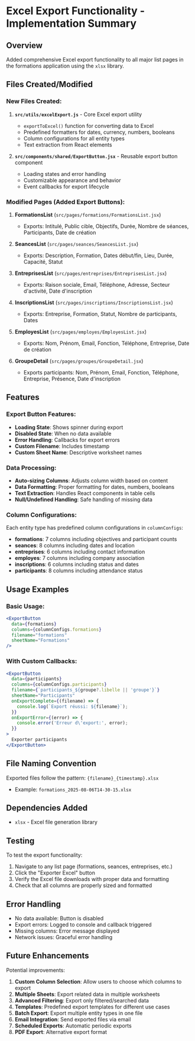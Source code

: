 # Excel Export Functionality - Implementation Summary

## Overview
Added comprehensive Excel export functionality to all major list pages in the formations application using the `xlsx` library.

## Files Created/Modified

### New Files Created:
1. **`src/utils/excelExport.js`** - Core Excel export utility
   - `exportToExcel()` function for converting data to Excel
   - Predefined formatters for dates, currency, numbers, booleans
   - Column configurations for all entity types
   - Text extraction from React elements

2. **`src/components/shared/ExportButton.jsx`** - Reusable export button component
   - Loading states and error handling
   - Customizable appearance and behavior
   - Event callbacks for export lifecycle

### Modified Pages (Added Export Buttons):

1. **FormationsList** (`src/pages/formations/FormationsList.jsx`)
   - Exports: Intitulé, Public cible, Objectifs, Durée, Nombre de séances, Participants, Date de création

2. **SeancesList** (`src/pages/seances/SeancesList.jsx`)
   - Exports: Description, Formation, Dates début/fin, Lieu, Durée, Capacité, Statut

3. **EntreprisesList** (`src/pages/entreprises/EntreprisesList.jsx`)
   - Exports: Raison sociale, Email, Téléphone, Adresse, Secteur d'activité, Date d'inscription

4. **InscriptionsList** (`src/pages/inscriptions/InscriptionsList.jsx`)
   - Exports: Entreprise, Formation, Statut, Nombre de participants, Dates

5. **EmployesList** (`src/pages/employes/EmployesList.jsx`)
   - Exports: Nom, Prénom, Email, Fonction, Téléphone, Entreprise, Date de création

6. **GroupeDetail** (`src/pages/groupes/GroupeDetail.jsx`)
   - Exports participants: Nom, Prénom, Email, Fonction, Téléphone, Entreprise, Présence, Date d'inscription

## Features

### Export Button Features:
- **Loading State**: Shows spinner during export
- **Disabled State**: When no data available
- **Error Handling**: Callbacks for export errors
- **Custom Filename**: Includes timestamp
- **Custom Sheet Name**: Descriptive worksheet names

### Data Processing:
- **Auto-sizing Columns**: Adjusts column width based on content
- **Data Formatting**: Proper formatting for dates, numbers, booleans
- **Text Extraction**: Handles React components in table cells
- **Null/Undefined Handling**: Safe handling of missing data

### Column Configurations:
Each entity type has predefined column configurations in `columnConfigs`:
- **formations**: 7 columns including objectives and participant counts
- **seances**: 8 columns including dates and location
- **entreprises**: 6 columns including contact information
- **employes**: 7 columns including company association
- **inscriptions**: 6 columns including status and dates
- **participants**: 8 columns including attendance status

## Usage Examples

### Basic Usage:
```jsx
<ExportButton
  data={formations}
  columns={columnConfigs.formations}
  filename="formations"
  sheetName="Formations"
/>
```

### With Custom Callbacks:
```jsx
<ExportButton
  data={participants}
  columns={columnConfigs.participants}
  filename={`participants_${groupe?.libelle || 'groupe'}`}
  sheetName="Participants"
  onExportComplete={(filename) => {
    console.log(`Export réussi: ${filename}`);
  }}
  onExportError={(error) => {
    console.error('Erreur d\'export:', error);
  }}
>
  Exporter participants
</ExportButton>
```

## File Naming Convention
Exported files follow the pattern: `{filename}_{timestamp}.xlsx`
- Example: `formations_2025-08-06T14-30-15.xlsx`

## Dependencies Added
- `xlsx` - Excel file generation library

## Testing
To test the export functionality:
1. Navigate to any list page (formations, seances, entreprises, etc.)
2. Click the "Exporter Excel" button
3. Verify the Excel file downloads with proper data and formatting
4. Check that all columns are properly sized and formatted

## Error Handling
- No data available: Button is disabled
- Export errors: Logged to console and callback triggered
- Missing columns: Error message displayed
- Network issues: Graceful error handling

## Future Enhancements
Potential improvements:
1. **Custom Column Selection**: Allow users to choose which columns to export
2. **Multiple Sheets**: Export related data in multiple worksheets
3. **Advanced Filtering**: Export only filtered/searched data
4. **Templates**: Predefined export templates for different use cases
5. **Batch Export**: Export multiple entity types in one file
6. **Email Integration**: Send exported files via email
7. **Scheduled Exports**: Automatic periodic exports
8. **PDF Export**: Alternative export format
